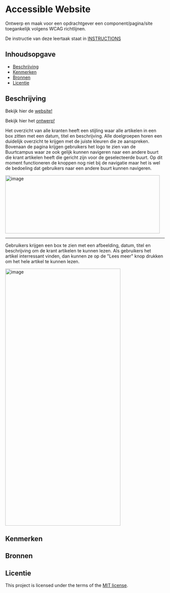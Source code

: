 # Accessible Website

Ontwerp en maak voor een opdrachtgever een component/pagina/site toegankelijk volgens WCAG richtlijnen.

De instructie van deze leertaak staat in [INSTRUCTIONS](https://github.com/fdnd-task/all-human-accessible-website/blob/main/docs/INSTRUCTIONS.md)

## Inhoudsopgave

  * [Beschrijving](#beschrijving)
  * [Kenmerken](#kenmerken)
  * [Bronnen](#bronnen)
  * [Licentie](#licentie)

## Beschrijving
Bekijk hier de [website!](https://webtins.github.io/all-human-accessible-website/)

Bekijk hier het [ontwerp!](https://www.figma.com/design/GRdLpkhxYTfgDDJRlVFulP/Untitled?node-id=0-1&t=cJJYe3mF9nVLl5ae-1)

Het overzicht van alle kranten heeft een stijling waar alle artikelen in een box zitten met een datum, titel en beschrijving. Alle doelgroepen horen een duidelijk overzicht te krijgen met de juiste kleuren die ze aanspreken. Bovenaan de pagina krijgen gebruikers het logo te zien van de Buurtcampus waar ze ook gelijk kunnen navigeren naar een andere buurt die krant artikelen heeft die gericht zijn voor de geselecteerde buurt. Op dit moment functioneren de knoppen nog niet bij de navigatie maar het is wel de bedoeling dat gebruikers naar een andere buurt kunnen navigeren.

<img width="488" height="184" alt="image" src="https://github.com/user-attachments/assets/7df2d9d3-8986-4ae7-94b7-69cceed1cb60" />

---

Gebruikers krijgen een box te zien met een afbeelding, datum, titel en beschrijving om de krant artikelen te kunnen lezen. Als gebruikers het artikel interressant vinden, dan kunnen ze op de "Lees meer" knop drukken om het hele artikel te kunnen lezen.

<img width="364" height="813" alt="image" src="https://github.com/user-attachments/assets/75c550c8-05b6-4b42-a1cc-0a43b6cc598f" />


## Kenmerken


## Bronnen

## Licentie
This project is licensed under the terms of the [MIT license](./LICENSE).

